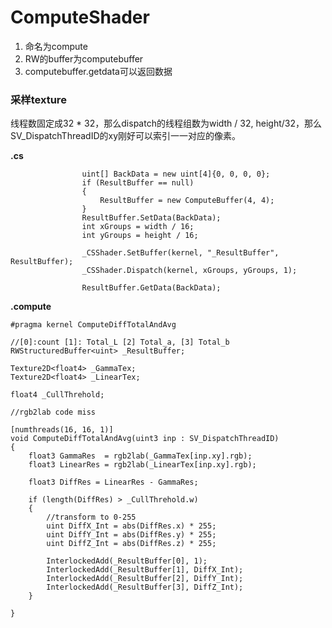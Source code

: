 # ComputeShader

1. 命名为compute
2. RW的buffer为computebuffer
3. computebuffer.getdata可以返回数据

### 采样texture

线程数固定成32 \* 32，那么dispatch的线程组数为width / 32, height/32，那么SV\_DispatchThreadID的xy刚好可以索引一一对应的像素。

**.cs**

```text
                uint[] BackData = new uint[4]{0, 0, 0, 0};
                if (ResultBuffer == null)
                {
                    ResultBuffer = new ComputeBuffer(4, 4);        
                }
                ResultBuffer.SetData(BackData);      
                int xGroups = width / 16;
                int yGroups = height / 16;
                  
                _CSShader.SetBuffer(kernel, "_ResultBuffer", ResultBuffer);
                _CSShader.Dispatch(kernel, xGroups, yGroups, 1);

                ResultBuffer.GetData(BackData);
```

**.compute**

```text
#pragma kernel ComputeDiffTotalAndAvg

//[0]:count [1]: Total_L [2] Total_a, [3] Total_b
RWStructuredBuffer<uint> _ResultBuffer;

Texture2D<float4> _GammaTex;
Texture2D<float4> _LinearTex;

float4 _CullThrehold;

//rgb2lab code miss

[numthreads(16, 16, 1)]
void ComputeDiffTotalAndAvg(uint3 inp : SV_DispatchThreadID)
{
	float3 GammaRes  = rgb2lab(_GammaTex[inp.xy].rgb);
	float3 LinearRes = rgb2lab(_LinearTex[inp.xy].rgb);
	
	float3 DiffRes = LinearRes - GammaRes;
	
	if (length(DiffRes) > _CullThrehold.w)
	{
		//transform to 0-255
		uint DiffX_Int = abs(DiffRes.x) * 255;
		uint DiffY_Int = abs(DiffRes.y) * 255;
		uint DiffZ_Int = abs(DiffRes.z) * 255;

		InterlockedAdd(_ResultBuffer[0], 1);
		InterlockedAdd(_ResultBuffer[1], DiffX_Int);
		InterlockedAdd(_ResultBuffer[2], DiffY_Int);
		InterlockedAdd(_ResultBuffer[3], DiffZ_Int);
	}	

}


```



